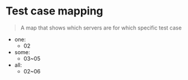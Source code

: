 # Test case mapping
> A map that shows which servers are for which specific test case
- one:
    - 02
- some:
    - 03~05
- all:
    - 02~06